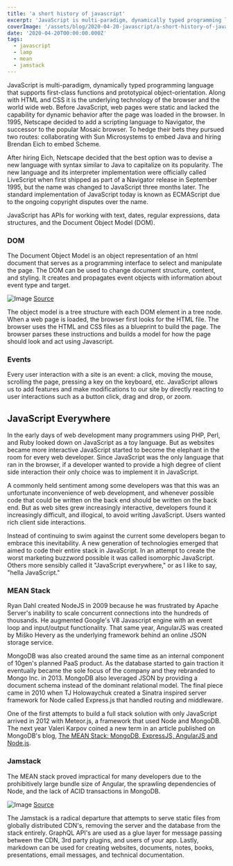 ```yaml
---
title: 'a short history of javascript'
excerpt: 'JavaScript is multi-paradigm, dynamically typed programming language that supports first-class functions and prototypical object-orientation.'
coverImage: '/assets/blog/2020-04-20-javascript/a-short-history-of-javascript-cover.jpg'
date: '2020-04-20T00:00:00.000Z'
tags:
  - javascript
  - lamp
  - mean
  - jamstack
---
```


JavaScript is multi-paradigm, dynamically typed programming language that supports first-class functions and prototypical object-orientation. Along with HTML and CSS it is the underlying technology of the browser and the world wide web. Before JavaScript, web pages were static and lacked the capability for dynamic behavior after the page was loaded in the browser. In 1995, Netscape decided to add a scripting language to Navigator, the successor to the popular Mosaic browser. To hedge their bets they pursued two routes: collaborating with Sun Microsystems to embed Java and hiring Brendan Eich to embed Scheme.

After hiring Eich, Netscape decided that the best option was to devise a new language with syntax similar to Java to capitalize on its popularity. The new language and its interpreter implementation were officially called LiveScript when first shipped as part of a Navigator release in September 1995, but the name was changed to JavaScript three months later. The standard implementation of JavaScript today is known as ECMAScript due to the ongoing copyright disputes over the name.

JavaScript has APIs for working with text, dates, regular expressions, data structures, and the Document Object Model (DOM).

### DOM

The Document Object Model is an object representation of an html document that serves as a programming interface to select and manipulate the page. The DOM can be used to change document structure, content, and styling. It creates and propagates event objects with information about event type and target.

![Image](https://sedaily-topics.s3.amazonaws.com/topic_images/0_11140431928791017)
[Source](https://data-flair.training/blogs/javascript-dom/)

The object model is a tree structure with each DOM element in a tree node. When a web page is loaded, the browser first looks for the HTML file. The browser uses the HTML and CSS files as a blueprint to build the page. The browser parses these instructions and builds a model for how the page should look and act using Javascript.

### Events

Every user interaction with a site is an event: a click, moving the mouse, scrolling the page, pressing a key on the keyboard, etc. JavaScript allows us to add features and make modifications to our site by directly reacting to user interactions such as a button click, drag and drop, or zoom.

## JavaScript Everywhere

In the early days of web development many programmers using PHP, Perl, and Ruby looked down on JavaScript as a toy language. But as websites became more interactive JavaScript started to become the elephant in the room for every web developer. Since JavaScript was the only language that ran in the browser, if a developer wanted to provide a high degree of client side interaction their only choice was to implement it in JavaScript.

A commonly held sentiment among some developers was that this was an unfortunate inconvenience of web development, and whenever possible code that could be written on the back end should be written on the back end. But as web sites grew increasingly interactive, developers found it increasingly difficult, and illogical, to avoid writing JavaScript. Users wanted rich client side interactions.

Instead of continuing to swim against the current some developers began to embrace this inevitability. A new generation of technologies emerged that aimed to code their entire stack in JavaScript. In an attempt to create the worst marketing buzzword possible it was called isomorphic JavaScript. Others more sensibly called it "JavaScript everywhere," or as I like to say, "hella JavaScript."

### MEAN Stack

Ryan Dahl created NodeJS in 2009 because he was frustrated by Apache Server's inability to scale concurrent connections into the hundreds of thousands. He augmented Google's V8 Javascript engine with an event loop and input/output functionality. That same year, AngularJS was created by Miško Hevery as the underlying framework behind an online JSON storage service.

MongoDB was also created around the same time as an internal component of 10gen's planned PaaS product. As the database started to gain traction it eventually became the sole focus of the company and they rebranded to Mongo Inc. in 2013. MongoDB also leveraged JSON by providing a document schema instead of the dominant relational model. The final piece came in 2010 when TJ Holowaychuk created a Sinatra inspired server framework for Node called Express.js that handled routing and middleware.

One of the first attempts to build a full stack solution with only JavaScript arrived in 2012 with Meteor.js, a framework that used Node and MongoDB. The next year Valeri Karpov coined a new term in an article published on MongoDB's blog, [The MEAN Stack: MongoDB, ExpressJS, AngularJS and Node.js](https://www.mongodb.com/blog/post/the-mean-stack-mongodb-expressjs-angularjs-and).

### Jamstack

The MEAN stack proved impractical for many developers due to the prohibitively large bundle size of Angular, the sprawling dependencies of Node, and the lack of ACID transactions in MongoDB.

![Image](https://sedaily-topics.s3.amazonaws.com/topic_images/0_9599177836188364)
[Source](https://medium.com/memory-leak/the-jamstack-its-pretty-sweet-e0834e4e6bb7)

The Jamstack is a radical departure that attempts to serve static files from globally distributed CDN's, removing the server and the database from the stack entirely. GraphQL API's are used as a glue layer for message passing between the CDN, 3rd party plugins, and users of your app. Lastly, markdown can be used for creating websites, documents, notes, books, presentations, email messages, and technical documentation.